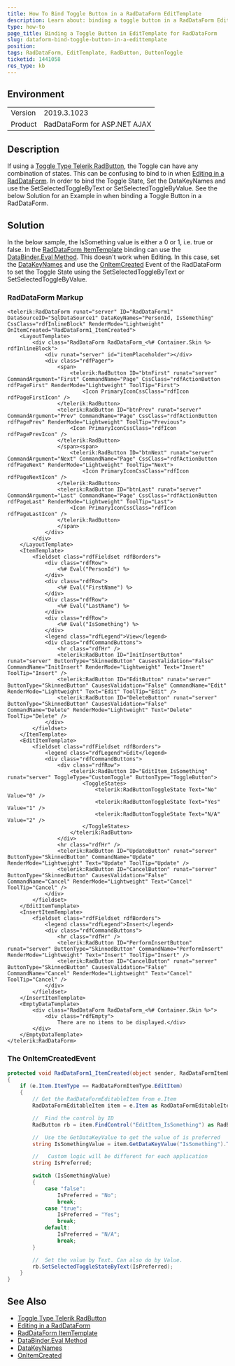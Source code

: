 ```yaml
---
title: How To Bind Toggle Button in a RadDataForm EditTemplate
description: Learn about: binding a toggle button in a RadDataForm Edit Template
type: how-to
page_title: Binding a Toggle Button in EditTemplate for RadDataForm
slug: dataform-bind-toggle-button-in-a-edittemplate
position: 
tags: RadDataForm, EditTemplate, RadButton, ButtonToggle
ticketid: 1441058
res_type: kb
---
```


## Environment
<table>
	<tbody>
		<tr>
		    <td>Version</td>
		    <td>2019.3.1023</td>    
		</tr>
		<tr>    
			<td>Product</td>
			<td>RadDataForm for ASP.NET AJAX</td>
		</tr>
	</tbody>
</table>


## Description

If using a [Toggle Type Telerik RadButton](https://docs.telerik.com/devtools/aspnet-ajax/controls/button/button-types/toggle-button), the Toggle can have any combination of states. This can be confusing to bind to in when [Editing in a RadDataForm](https://docs.telerik.com/devtools/aspnet-ajax/controls/dataform/data-editing/manual-crud-operations). In order to bind the Toggle State, Set the DataKeyNames and use the SetSelectedToggleByText or SetSelectedToggleByValue. See the below Solution for an Example in when binding a Toggle Button in a RadDataForm.

## Solution
In the below sample, the IsSomething value is either a 0 or 1, i.e. true or false. In the [RadDataForm ItemTemplate](https://docs.telerik.com/devtools/aspnet-ajax/controls/dataform/data-binding/declarative-data-source) binding can use the [DataBinder.Eval Method](https://docs.microsoft.com/en-us/dotnet/api/system.web.ui.databinder.eval). This doesn't work when Editing. In this case, set the [DataKeyNames](https://docs.telerik.com/devtools/aspnet-ajax/controls/dataform/server-side-programming/dataform-object) and use the [OnItemCreated](https://docs.telerik.com/devtools/aspnet-ajax/controls/dataform/server-side-programming/events) Event of the RadDataForm to set the Toggle State using the SetSelectedToggleByText or SetSelectedToggleByValue.

### RadDataForm Markup

````ASP.NET
<telerik:RadDataForm runat="server" ID="RadDataForm1" DataSourceID="SqlDataSource1" DataKeyNames="PersonId, IsSomething" CssClass="rdfInlineBlock" RenderMode="Lightweight" OnItemCreated="RadDataForm1_ItemCreated">
    <LayoutTemplate>
        <div class="RadDataForm RadDataForm_<%# Container.Skin %> rdfInlineBlock">
            <div runat="server" id="itemPlaceholder"></div>
            <div class="rdfPager">
                <span>
                    <telerik:RadButton ID="btnFirst" runat="server" CommandArgument="First" CommandName="Page" CssClass="rdfActionButton rdfPageFirst" RenderMode="Lightweight" ToolTip="First">
                        <Icon PrimaryIconCssClass="rdfIcon rdfPageFirstIcon" />
                </telerik:RadButton>
                <telerik:RadButton ID="btnPrev" runat="server" CommandArgument="Prev" CommandName="Page" CssClass="rdfActionButton rdfPagePrev" RenderMode="Lightweight" ToolTip="Previous">
                    <Icon PrimaryIconCssClass="rdfIcon rdfPagePrevIcon" />
                </telerik:RadButton>
                </span><span>
                    <telerik:RadButton ID="btnNext" runat="server" CommandArgument="Next" CommandName="Page" CssClass="rdfActionButton rdfPageNext" RenderMode="Lightweight" ToolTip="Next">
                        <Icon PrimaryIconCssClass="rdfIcon rdfPageNextIcon" />
                </telerik:RadButton>
                <telerik:RadButton ID="btnLast" runat="server" CommandArgument="Last" CommandName="Page" CssClass="rdfActionButton rdfPageLast" RenderMode="Lightweight" ToolTip="Last">
                    <Icon PrimaryIconCssClass="rdfIcon rdfPageLastIcon" />
                </telerik:RadButton>
                </span>
            </div>
        </div>
    </LayoutTemplate>
    <ItemTemplate>
        <fieldset class="rdfFieldset rdfBorders">
            <div class="rdfRow">
                <%# Eval("PersonId") %>
            </div>
            <div class="rdfRow">
                <%# Eval("FirstName") %>
            </div>
            <div class="rdfRow">
                <%# Eval("LastName") %>
            </div>
            <div class="rdfRow">
                <%# Eval("IsSomething") %>
            </div>
            <legend class="rdfLegend">View</legend>
            <div class="rdfCommandButtons">
                <hr class="rdfHr" />
                <telerik:RadButton ID="InitInsertButton" runat="server" ButtonType="SkinnedButton" CausesValidation="False" CommandName="InitInsert" RenderMode="Lightweight" Text="Insert" ToolTip="Insert" />
                <telerik:RadButton ID="EditButton" runat="server" ButtonType="SkinnedButton" CausesValidation="False" CommandName="Edit" RenderMode="Lightweight" Text="Edit" ToolTip="Edit" />
                <telerik:RadButton ID="DeleteButton" runat="server" ButtonType="SkinnedButton" CausesValidation="False" CommandName="Delete" RenderMode="Lightweight" Text="Delete" ToolTip="Delete" />
            </div>
        </fieldset>
    </ItemTemplate>
    <EditItemTemplate>
        <fieldset class="rdfFieldset rdfBorders">
            <legend class="rdfLegend">Edit</legend>
            <div class="rdfCommandButtons">
                <div class="rdfRow">
                    <telerik:RadButton ID="EditItem_IsSomething" runat="server" ToggleType="CustomToggle" ButtonType="ToggleButton">
                        <ToggleStates>
                            <telerik:RadButtonToggleState Text="No" Value="0" />
                            <telerik:RadButtonToggleState Text="Yes" Value="1" />
                            <telerik:RadButtonToggleState Text="N/A" Value="2" />
                        </ToggleStates>
                    </telerik:RadButton>
                </div>
                <hr class="rdfHr" />
                <telerik:RadButton ID="UpdateButton" runat="server" ButtonType="SkinnedButton" CommandName="Update" RenderMode="Lightweight" Text="Update" ToolTip="Update" />
                <telerik:RadButton ID="CancelButton" runat="server" ButtonType="SkinnedButton" CausesValidation="False" CommandName="Cancel" RenderMode="Lightweight" Text="Cancel" ToolTip="Cancel" />
            </div>
        </fieldset>
    </EditItemTemplate>
    <InsertItemTemplate>
        <fieldset class="rdfFieldset rdfBorders">
            <legend class="rdfLegend">Insert</legend>
            <div class="rdfCommandButtons">
                <hr class="rdfHr" />
                <telerik:RadButton ID="PerformInsertButton" runat="server" ButtonType="SkinnedButton" CommandName="PerformInsert" RenderMode="Lightweight" Text="Insert" ToolTip="Insert" />
                <telerik:RadButton ID="CancelButton" runat="server" ButtonType="SkinnedButton" CausesValidation="False" CommandName="Cancel" RenderMode="Lightweight" Text="Cancel" ToolTip="Cancel" />
            </div>
        </fieldset>
    </InsertItemTemplate>
    <EmptyDataTemplate>
        <div class="RadDataForm RadDataForm_<%# Container.Skin %>">
            <div class="rdfEmpty">
                There are no items to be displayed.</div>
        </div>
    </EmptyDataTemplate>
</telerik:RadDataForm>
````

### The OnItemCreatedEvent

````C#
protected void RadDataForm1_ItemCreated(object sender, RadDataFormItemEventArgs e)
{
    if (e.Item.ItemType == RadDataFormItemType.EditItem)
    {
        // Get the RadDataFormEditableItem from e.Item
        RadDataFormEditableItem item = e.Item as RadDataFormEditableItem;

        //  Find the control by ID
        RadButton rb = item.FindControl("EditItem_IsSomething") as RadButton;

        //  Use the GetDataKeyValue to get the value of is preferred
        string IsSomethingValue = item.GetDataKeyValue("IsSomething").ToString().ToLower();

        //   Custom logic will be different for each application
        string IsPreferred;

        switch (IsSomethingValue)
        {
            case "false":
                IsPreferred = "No";
                break;
            case "true":
                IsPreferred = "Yes";
                break;
            default:
                IsPreferred = "N/A";
                break;
        }

        //  Set the value by Text. Can also do by Value.
        rb.SetSelectedToggleStateByText(IsPreferred);
    }
}
````

## See Also

*   [Toggle Type Telerik RadButton](https://docs.telerik.com/devtools/aspnet-ajax/controls/button/button-types/toggle-button)
*   [Editing in a RadDataForm](https://docs.telerik.com/devtools/aspnet-ajax/controls/dataform/data-editing/manual-crud-operations)
*   [RadDataForm ItemTemplate](https://docs.telerik.com/devtools/aspnet-ajax/controls/dataform/data-binding/declarative-data-source)
*   [DataBinder.Eval Method](https://docs.microsoft.com/en-us/dotnet/api/system.web.ui.databinder.eval?view=netframework-4.8)
*   [DataKeyNames](https://docs.telerik.com/devtools/aspnet-ajax/controls/dataform/server-side-programming/dataform-object)
*   [OnItemCreated](https://docs.telerik.com/devtools/aspnet-ajax/controls/dataform/server-side-programming/events)
